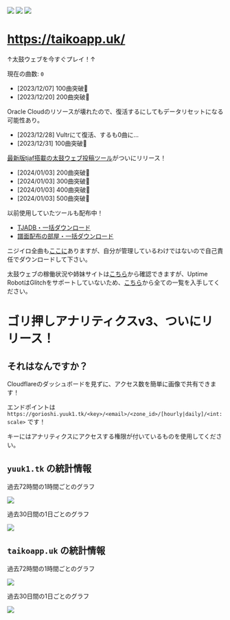 [![](https://badgen.net/badge/github/yuukialpha/0D1117?icon)](https://github.com/yuukialpha)
[![](https://badgen.net/badge/codeberg/mofusky/2185D0)](https://codeberg.org/mofusky)
![](https://badgen.net/badge/paypay/yfpk/FF0E33)

# https://taikoapp.uk/
↑太鼓ウェブを今すぐプレイ！↑

現在の曲数: <code id="taiko-size">0</code>

- [2023/12/07] 100曲突破🎉
- [2023/12/20] 200曲突破🎉

Oracle Cloudのリソースが壊れたので、復活するにしてもデータリセットになる可能性あり。

- [2023/12/28] Vultrにて復活、するも0曲に…
- [2023/12/31] 100曲突破🥳

[最新版tjaf搭載の太鼓ウェブ投稿ツール](https://codeberg.org/mofusky/taiko-web-easy-post-tool)がついにリリース！

- [2024/01/03] 200曲突破🥳
- [2024/01/03] 300曲突破🥳
- [2024/01/03] 400曲突破🥳
- [2024/01/03] 500曲突破🥳

以前使用していたツールも配布中！

- [TJADB・一括ダウンロード](https://codeberg.org/mofusky/tjadb-downloader)
- [譜面配布の部屋・一括ダウンロード](https://codeberg.org/mofusky/humenroom-downloader)

ニジイロ全曲も[ここに](https://drive.google.com/drive/folders/19eGJLDkiTt2qsJ2-YMrhvuV6VvxZYcWE?usp=sharing)ありますが、自分が管理しているわけではないので自己責任でダウンロードして下さい。

太鼓ウェブの稼働状況や姉妹サイトは[こちら](https://stats.uptimerobot.com/vvPZrsOyo5/)から確認できますが、Uptime RobotはGlitchをサポートしていないため、[こちら](https://rentry.co/f3c9y)から全ての一覧を入手してください。

# ゴリ押しアナリティクスv3、ついにリリース！
## それはなんですか？
Cloudflareのダッシュボードを見ずに、アクセス数を簡単に画像で共有できます！

エンドポイントは `https://gorioshi.yuuk1.tk/<key>/<email>/<zone_id>/[hourly|daily]/<int:scale>` です！

キーにはアナリティクスにアクセスする権限が付いているものを使用してください。

## `yuuk1.tk` の統計情報

過去72時間の1時間ごとのグラフ

![](https://gorioshi.yuuk1.tk/xFksuatVZcO5_r_JpSak7wRxV0r3OMD-Qe1WxjXC/skifree@skiff.com/3ace6ae0587033b37c79e168cf60c234/hourly/72)

過去30日間の1日ごとのグラフ

![](https://gorioshi.yuuk1.tk/xFksuatVZcO5_r_JpSak7wRxV0r3OMD-Qe1WxjXC/skifree@skiff.com/3ace6ae0587033b37c79e168cf60c234/daily/30)

## `taikoapp.uk` の統計情報

過去72時間の1時間ごとのグラフ

![](https://gorioshi.yuuk1.tk/xFksuatVZcO5_r_JpSak7wRxV0r3OMD-Qe1WxjXC/skifree@skiff.com/176677a44c89b3aa8ab0a33f2d7108c3/hourly/72)

過去30日間の1日ごとのグラフ

![](https://gorioshi.yuuk1.tk/xFksuatVZcO5_r_JpSak7wRxV0r3OMD-Qe1WxjXC/skifree@skiff.com/176677a44c89b3aa8ab0a33f2d7108c3/daily/30)
